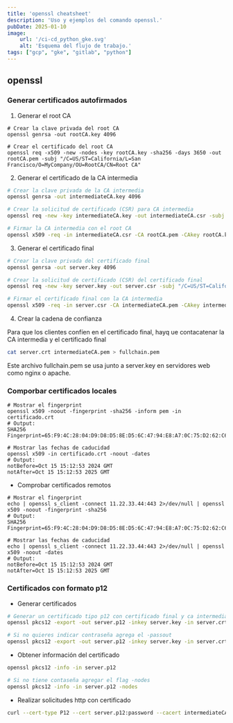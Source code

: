```yaml
---
title: 'openssl cheatsheet'
description: 'Uso y ejemplos del comando openssl.'
pubDate: 2025-01-10
image:
    url: '/ci-cd_python_gke.svg'
    alt: 'Esquema del flujo de trabajo.'
tags: ["gcp", "gke", "gitlab", "python"]
---
```


## openssl

### Generar certificados autofirmados

1. Generar el root CA

```shell
# Crear la clave privada del root CA
openssl genrsa -out rootCA.key 4096

# Crear el certificado del root CA
openssl req -x509 -new -nodes -key rootCA.key -sha256 -days 3650 -out rootCA.pem -subj "/C=US/ST=California/L=San Francisco/O=MyCompany/OU=RootCA/CN=Root CA"
```

2. Generar el certificado de la CA intermedia

```bash
# Crear la clave privada de la CA intermedia
openssl genrsa -out intermediateCA.key 4096

# Crear la solicitud de certificado (CSR) para CA intermedia
openssl req -new -key intermediateCA.key -out intermediateCA.csr -subj "/C=US/ST=California/L=San Francisco/O=MyCompany/OU=IntermediateCA/CN=Intermediate CA"

# Firmar la CA intermedia con el root CA
openssl x509 -req -in intermediateCA.csr -CA rootCA.pem -CAkey rootCA.key -CAcreateserial -out intermediateCA.pem -days 3650 -sha256
```

3. Generar el certificado final

```bash
# Crear la clave privada del certificado final
openssl genrsa -out server.key 4096

# Crear la solicitud de certificado (CSR) del certificado final
openssl req -new -key server.key -out server.csr -subj "/C=US/ST=California/L=San Francisco/O=MyCompany/OU=WebServer/CN=www.example.com"

# Firmar el certificado final con la CA intermedia
openssl x509 -req -in server.csr -CA intermediateCA.pem -CAkey intermediateCA.key -CAcreateserial -out server.crt -days 1825 -sha256
```

4. Crear la cadena de confianza

Para que los clientes confíen en el certificado final, hayq ue contacatenar la CA intermedia y el certificado final

```bash
cat server.crt intermediateCA.pem > fullchain.pem
```

Este archivo fullchain.pem se usa junto a server.key en servidores web como nginx o apache.


### Comporbar certificados locales

```shell
# Mostrar el fingerprint
openssl x509 -noout -fingerprint -sha256 -inform pem -in certificado.crt
# Output:
SHA256 Fingerprint=65:F9:4C:28:04:D9:D8:D5:8E:D5:6C:47:94:E8:A7:0C:75:D2:62:C6:16:8B:B0:65:5F:46:1F:08:74:48:F4:F8

# Mostrar las fechas de caducidad
openssl x509 -in certificado.crt -noout -dates
# Output:
notBefore=Oct 15 15:12:53 2024 GMT
notAfter=Oct 15 15:12:53 2025 GMT
```

- Comprobar certificados remotos

```shell
# Mostrar el fingerprint
echo | openssl s_client -connect 11.22.33.44:443 2>/dev/null | openssl x509 -noout -fingerprint -sha256
# Output:
SHA256 Fingerprint=65:F9:4C:28:04:D9:D8:D5:8E:D5:6C:47:94:E8:A7:0C:75:D2:62:C6:16:8B:B0:65:5F:46:1F:08:74:48:F4:F8

# Mostrar las fechas de caducidad
echo | openssl s_client -connect 11.22.33.44:443 2>/dev/null | openssl x509 -noout -dates
# Output:
notBefore=Oct 15 15:12:53 2024 GMT
notAfter=Oct 15 15:12:53 2025 GMT
```

### Certificados con formato p12

- Generar certificados

```bash
# Generar un certificado tipo p12 con certificado final y ca intermedia
openssl pkcs12 -export -out server.p12 -inkey server.key -in server.crt -certfile intermediateCA.pem

# Si no quieres indicar contraseña agrega el -passout
openssl pkcs12 -export -out server.p12 -inkey server.key -in server.crt -certfile intermediateCA.pem -passout pass:
```

- Obtener información del certificado

```bash
openssl pkcs12 -info -in server.p12

# Si no tiene contaseña agregar el flag -nodes
openssl pkcs12 -info -in server.p12 -nodes
```

- Realizar solicitudes http con certificado

```bash
curl --cert-type P12 --cert server.p12:password --cacert intermediateCA.pem https://server.com
```
